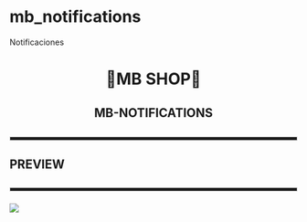# mb_notifications
Notificaciones

<div align="center">
  
  <h1>💙MB SHOP💙</h1>

</h4>
  
<h2>MB-NOTIFICATIONS<h2>

<hr style="height:5px; border: 1px solid #ccc;">
  
<div align = "left">
  <h4>PREVIEW</h4>  
  <hr style="height:5px; border: 1px solid #ccc;">
  <img src = "https://media.discordapp.net/attachments/956203251064275044/964763726332956722/unknown.png">
</div>
  
</div>
